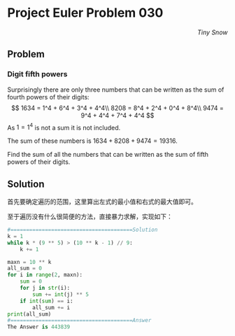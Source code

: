 # Project Euler	Problem 030

<p align="right"><i>Tiny Snow</i></p>



## Problem

### Digit fifth powers

Surprisingly there are only three numbers that can be written as the sum of fourth powers of their digits:
$$
1634 = 1^4 + 6^4 + 3^4 + 4^4\\
8208 = 8^4 + 2^4 + 0^4 + 8^4\\
9474 = 9^4 + 4^4 + 7^4 + 4^4
$$
As $1 = 1^4$ is not a sum it is not included.

The sum of these numbers is $1634 + 8208 + 9474 = 19316$.

Find the sum of all the numbers that can be written as the sum of fifth powers of their digits.



## Solution

首先要确定遍历的范围，这里算出左式的最小值和右式的最大值即可。

至于遍历没有什么很简便的方法，直接暴力求解，实现如下：

```python
#=======================================Solution
k = 1
while k * (9 ** 5) > (10 ** k - 1) // 9:
    k += 1

maxn = 10 ** k
all_sum = 0
for i in range(2, maxn):
    sum = 0
    for j in str(i):
        sum += int(j) ** 5
    if int(sum) == i:
        all_sum += i
print(all_sum)
#=======================================Answer
The Answer is 443839
```

